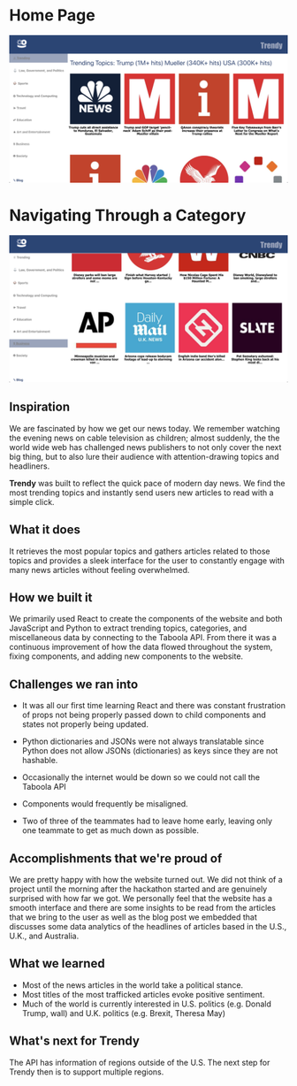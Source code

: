 # Home Page
![home Page](laHacks2k19/sample/homePage.png)

# Navigating Through a Category
![business](laHacks2k19/sample/business.png)

## Inspiration
We are fascinated by how we get our news today. We remember watching the evening news on cable television as children; almost suddenly, the the world wide web has challenged news publishers to not only cover the next big thing, but to also lure their audience with attention-drawing topics and headliners.

**Trendy** was built to reflect the quick pace of modern day news. We find the most trending topics and instantly send users new articles to read with a simple click. 
## What it does
It retrieves the most popular topics and gathers articles related to those topics and provides a sleek interface for the user to constantly engage with many news articles without feeling overwhelmed.

## How we built it
We primarily used React to create the components of the website and both JavaScript and Python to extract trending topics, categories, and miscellaneous data by connecting to the Taboola API. From there it was a continuous improvement of how the data flowed throughout the system, fixing components, and adding new components to the website.

## Challenges we ran into
* It was all our first time learning React and there was constant frustration of props not being properly passed down to child components and states not properly being updated.

* Python dictionaries and JSONs were not always translatable since Python does not allow JSONs (dictionaries) as keys since they are not hashable.

* Occasionally the internet would be down so we could not call the Taboola API

* Components would frequently be misaligned. 

* Two of three of the teammates had to leave home early, leaving only one teammate to get as much down as possible.

## Accomplishments that we're proud of
We are pretty happy with how the website turned out. We did not think of a project until the morning after the hackathon started and are genuinely surprised with how far we got. We personally feel that the website has a smooth interface and there are some insights to be read from the articles that we bring to the user as well as the blog post we embedded that discusses some data analytics of the headlines of articles based in the U.S., U.K., and Australia.

## What we learned
* Most of the news articles in the world take a political stance.
* Most titles of the most trafficked articles evoke positive sentiment.
* Much of the world is currently interested in U.S. politics (e.g. Donald Trump, wall) and U.K. politics (e.g. Brexit, Theresa May)

## What's next for Trendy
The API has information of regions outside of the U.S. The next step for Trendy then is to support multiple regions.
